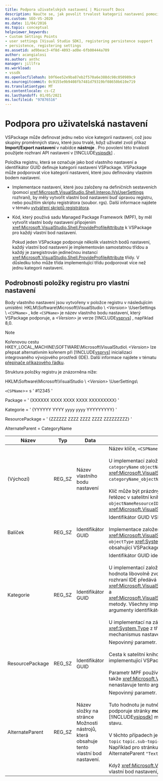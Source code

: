 ```yaml
---
title: Podpora uživatelských nastavení | Microsoft Docs
description: Naučte se, jak povolit trvalost kategorií nastavení pomocí rozhraní API pro nastavení v sadě Visual Studio SDK.
ms.custom: SEO-VS-2020
ms.date: 11/04/2016
ms.topic: conceptual
helpviewer_keywords:
- Custom Settings Points
- user settings [Visual Studio SDK], registering persistence support
- persistence, registering settings
ms.assetid: ad9beac3-4f8d-4093-ad0e-6fb00444a709
author: acangialosi
ms.author: anthc
manager: jillfra
ms.workload:
- vssdk
ms.openlocfilehash: b9f6ee52e9ba87eb2f570a6e388dc98c050989c9
ms.sourcegitcommit: 0c9155e9b9408fb7481d79319bf08650b610e719
ms.translationtype: MT
ms.contentlocale: cs-CZ
ms.lasthandoff: 01/05/2021
ms.locfileid: "97876516"
---
```

# <a name="support-for-user-settings"></a>Podpora pro uživatelská nastavení
VSPackage může definovat jednu nebo více kategorií nastavení, což jsou skupiny proměnných stavu, které jsou trvalé, když uživatel zvolí příkaz **Import/Export nastavení** v nabídce **nástroje** . Pro povolení této trvalosti použijete rozhraní API nastavení v [!INCLUDE[vsipsdk](../../extensibility/includes/vsipsdk_md.md)] .

 Položka registru, která se označuje jako bod vlastního nastavení a identifikátor GUID definuje kategorii nastavení VSPackage. VSPackage může podporovat více kategorií nastavení, které jsou definovány vlastním bodem nastavení.

- Implementace nastavení, které jsou založeny na definičních sestaveních (pomocí <xref:Microsoft.VisualStudio.Shell.Interop.IVsUserSettings> rozhraní), by měly vytvořit vlastní bod nastavení buď úpravou registru, nebo použitím skriptu registrátora (soubor. rgs). Další informace najdete v tématu [vytváření skriptů registrátora](/cpp/atl/creating-registrar-scripts).

- Kód, který používá sadu Managed Package Framework (MPF), by měl vytvořit vlastní body nastavení připojením <xref:Microsoft.VisualStudio.Shell.ProvideProfileAttribute> k VSPackage pro každý vlastní bod nastavení.

     Pokud jeden VSPackage podporuje několik vlastních bodů nastavení, každý vlastní bod nastavení je implementován samostatnou třídou a každý je zaregistrován jedinečnou instancí <xref:Microsoft.VisualStudio.Shell.ProvideProfileAttribute> třídy. V důsledku toho může třída implementující třídu podporovat více než jednu kategorii nastavení.

## <a name="custom-settings-point-registry-entry-details"></a>Podrobnosti položky registru pro vlastní nastavení
 Body vlastního nastavení jsou vytvořeny v položce registru v následujícím umístění: HKLM\Software\Microsoft\VisualStudio \\ *\<Version>* \UserSettings \\ `<CSPName>` , kde `<CSPName>` je název vlastního bodu nastavení, který VSPackage podporuje, a *\<Version>* je verze [!INCLUDE[vsprvs](../../code-quality/includes/vsprvs_md.md)] , například 8,0.

> [!NOTE]
> Kořenovou cestu HKEY_LOCAL_MACHINE\SOFTWARE\Microsoft\VisualStudio\\ *\<Version>* lze přepsat alternativním kořenem při [!INCLUDE[vsprvs](../../code-quality/includes/vsprvs_md.md)] inicializaci integrovaného vývojového prostředí (IDE). Další informace najdete v tématu [přepínače příkazového řádku](../../extensibility/command-line-switches-visual-studio-sdk.md).

 Struktura položky registru je znázorněna níže:

 HKLM\Software\Microsoft\VisualStudio \\ *\<Version>* \UserSettings\

 `<CSPName`>= s ' #12345 '

 Package = ' {XXXXXX XXXX XXXX XXXX XXXXXXXXX} '

 Kategorie = ' {YYYYYY YYYY yyyy yyyy YYYYYYYYY} '

 ResourcePackage = ' {ZZZZZZ ZZZZ ZZZZ ZZZZ ZZZZZZZZZ} '

 AlternateParent = CategoryName

| Název | Typ | Data | Popis |
|-----------------|--------| - | - |
| (Výchozí) | REG_SZ | Název vlastního bodu nastavení | Název klíče, `<CSPName`>, je nemístní název vlastního bodu nastavení.<br /><br /> U implementací založených na klíči MPF je název klíče získán kombinací `categoryName` `objectName` argumentů a argumentů <xref:Microsoft.VisualStudio.Shell.ProvideProfileAttribute> konstruktoru do `categoryName_objectName` .<br /><br /> Klíč může být prázdný nebo může obsahovat ID odkazu na lokalizovaný řetězec v satelitní knihovně DLL. Tato hodnota je získána z `objectNameResourceID` argumentu <xref:Microsoft.VisualStudio.Shell.ProvideProfileAttribute> konstruktoru. |
| Balíček | REG_SZ | Identifikátor GUID | Identifikátor GUID VSPackage, který implementuje vlastní bod nastavení.<br /><br /> Implementace založené na hodnotě MPF využívající <xref:Microsoft.VisualStudio.Shell.ProvideProfileAttribute> třídu použijte `objectType` <xref:System.Type> k získání této hodnoty argument konstruktoru obsahující VSPackage a reflexi. |
| Kategorie | REG_SZ | Identifikátor GUID | Identifikátor GUID identifikující kategorii nastavení<br /><br /> U implementací založených na definičních sestaveních může být tato hodnota libovolně zvolený identifikátor GUID, který [!INCLUDE[vsprvs](../../code-quality/includes/vsprvs_md.md)] rozhraní IDE předává do <xref:Microsoft.VisualStudio.Shell.Interop.IVsUserSettings.ExportSettings%2A> a <xref:Microsoft.VisualStudio.Shell.Interop.IVsUserSettings.ImportSettings%2A> metody. Všechny implementace těchto dvou metod by měly ověřit argumenty identifikátoru GUID.<br /><br /> U implementací na základě hodnoty MPF je tento identifikátor GUID získán <xref:System.Type> z třídy, která implementuje [!INCLUDE[vsprvs](../../code-quality/includes/vsprvs_md.md)] mechanismus nastavení. |
| ResourcePackage | REG_SZ | Identifikátor GUID | Nepovinný parametr.<br /><br /> Cesta k satelitní knihovně DLL obsahující lokalizované řetězce, pokud implementující VSPackage nedodá.<br /><br /> Parametr MPF používá reflexi pro získání správného prostředku VSPackage, takže <xref:Microsoft.VisualStudio.Shell.ProvideProfileAttribute> Třída nenastavuje tento argument. |
| AlternateParent | REG_SZ | Název složky na stránce Možnosti nástrojů, která obsahuje tento vlastní bod nastavení. | Nepovinný parametr.<br /><br /> Tuto hodnotu je nutné nastavit pouze v případě, že implementace nastavení podporuje stránky **možností nástrojů** , které používají mechanismus trvalosti [!INCLUDE[vsipsdk](../../extensibility/includes/vsipsdk_md.md)] místo mechanismu v modelu automatizace pro uložení stavu.<br /><br /> V těchto případech je hodnotou v klíči AlternateParent oddíl řetězce, který `topic` `topic.sub-topic` slouží k identifikaci konkrétní stránky **ToolsOptions** . Například pro stránku **ToolsOptions** bude `"TextEditor.Basic"` hodnota AlternateParent `"TextEditor"` .<br /><br /> Když <xref:Microsoft.VisualStudio.Shell.ProvideProfileAttribute> generuje vlastní bod nastavení, je stejný jako název kategorie. |
